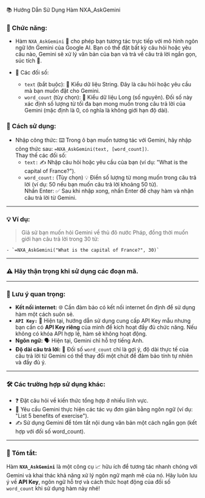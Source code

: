 📚 Hướng Dẫn Sử Dụng Hàm NXA_AskGemini  

### 🌟 Chức năng:
  - Hàm `NXA_AskGemini` 💬 cho phép bạn tương tác trực tiếp với mô hình ngôn ngữ lớn Gemini của Google AI. Bạn có thể đặt bất kỳ câu hỏi hoặc yêu cầu nào, Gemini sẽ xử lý văn bản của bạn và trả về câu trả lời ngắn gọn, súc tích 🧠.  

  - 📝 Các đối số:  
    - `text` (bắt buộc): 🔑 Kiểu dữ liệu String. Đây là câu hỏi hoặc yêu cầu mà bạn muốn đặt cho Gemini.  
    - `word_count` (tùy chọn): 🔢 Kiểu dữ liệu Long (số nguyên). Đối số này xác định số lượng từ tối đa bạn mong muốn trong câu trả lời của Gemini (mặc định là 0, có nghĩa là không giới hạn độ dài).  
### 🚀 Cách sử dụng:  
  - Nhập công thức: ⌨️ Trong ô bạn muốn tương tác với Gemini, hãy nhập công thức sau: `=NXA_AskGemini(text, [word_count])`.  
Thay thế các đối số:  
    - `text:` ✍️ Nhập câu hỏi hoặc yêu cầu của bạn (ví dụ: "What is the capital of France?").  
    - `word_count:` (Tùy chọn) 💡 Điền số lượng từ mong muốn trong câu trả lời (ví dụ: 50 nếu bạn muốn câu trả lời khoảng 50 từ).  
Nhấn Enter: ✅ Sau khi nhập xong, nhấn Enter để chạy hàm và nhận câu trả lời từ Gemini.  

---

### 💡 Ví dụ:  
> Giả sử bạn muốn hỏi Gemini về thủ đô nước Pháp, đồng thời muốn giới hạn câu trả lời trong 30 từ:  

    - `=NXA_AskGemini("What is the capital of France?", 30)`  

---

### ⚠️ Hãy thận trọng khi sử dụng các đoạn mã.  

---

### 📌 Lưu ý quan trọng:  
  - **Kết nối internet:** 🌐 Cần đảm bảo có kết nối internet ổn định để sử dụng hàm một cách suôn sẻ.  
  - **`API Key:`** 🔑 Hiện tại, hướng dẫn sử dụng cung cấp API Key mẫu nhưng bạn cần có **API Key riêng** của mình để kích hoạt đầy đủ chức năng. Nếu không có khóa API hợp lệ, hàm sẽ không hoạt động.  
  - **Ngôn ngữ:** 🗣️ Hiện tại, Gemini chỉ hỗ trợ tiếng Anh.  
  - **Độ dài câu trả lời:** 📏 Đối số `word_count` chỉ là gợi ý, độ dài thực tế của câu trả lời từ Gemini có thể thay đổi một chút để đảm bảo tính tự nhiên và đầy đủ ý.

---

### 🛠️ Các trường hợp sử dụng khác:  
  - ❓ Đặt câu hỏi về kiến thức tổng hợp ở nhiều lĩnh vực.  
  - 📝 Yêu cầu Gemini thực hiện các tác vụ đơn giản bằng ngôn ngữ (ví dụ: "List 5 benefits of exercise").  
  - ✍️ Sử dụng Gemini để tóm tắt nội dung văn bản một cách ngắn gọn (kết hợp với đối số word_count).  

---

### 🎯 Tóm tắt:  

Hàm **`NXA_AskGemini`** là một công cụ 📈 hữu ích để tương tác nhanh chóng với Gemini và khai thác khả năng xử lý ngôn ngữ mạnh mẽ của nó. Hãy luôn lưu ý về **API Key**, ngôn ngữ hỗ trợ và cách thức hoạt động của đối số `word_count` khi sử dụng hàm này nhé!  
